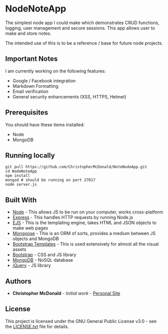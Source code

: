 # NodeNoteApp

The simplest node app I could make which demonstrates CRUD functions, logging, user management and secure sessions. This app allows user to make and store notes.

The intended use of this is to be a reference / base for future node projects.

## Important Notes

I am currently working on the following features:
- Google / Facebook integration
- Markdown Formatting
- Email verification
- General security enhancements (XSS, HTTPS, Helmet)

## Prerequisites

You should have these items installed:
- Node
- MongoDB

## Running locally

```
git pull https://github.com/ChristopherMcDonald/NoteNodeApp.git
cd NodeNoteApp
npm install
mongod # should be running on port 27017
node server.js
```

## Built With

* [Node](https://nodejs.org/en/) - This allows JS to be run on your computer, works cross-platform
* [Express](https://expressjs.com) - This handles HTTP requests by running Node.js
* [EJS](https://ejs.co) - This is the templating engine, takes HTML and JSON objects to make web pages
* [Mongoose](https://mongoosejs.com) - This is an ORM of sorts, provides a medium between JS objects and MongoDB
* [Bootstrap Templates](https://startbootstrap.com/themes/) - This is used extensively for almost all the visual assets
* [Bootstrap](https://getbootstrap.com) - CSS and JS library
* [MongoDB](https://www.mongodb.com) - NoSQL database
* [jQuery](https://jquery.com) - JS library

## Authors

* **Christopher McDonald** - *Initial work* - [Personal Site](https://christophermcdonald.me)

## License

This project is licensed under the GNU General Public License v3.0 - see the [LICENSE.txt](LICENSE.txt) file for details.
